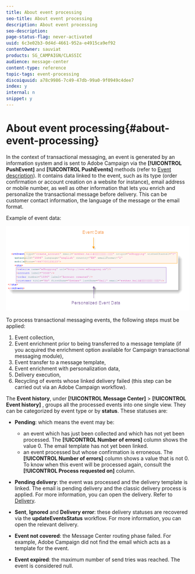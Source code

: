 ```yaml
---
title: About event processing
seo-title: About event processing
description: About event processing
seo-description: 
page-status-flag: never-activated
uuid: 6c3e02b3-0d4d-4661-952a-e4915ca9ef92
contentOwner: sauviat
products: SG_CAMPAIGN/CLASSIC
audience: message-center
content-type: reference
topic-tags: event-processing
discoiquuid: a78c9986-7c49-47db-99a0-9f0949c4dee7
index: y
internal: n
snippet: y
---
```


# About event processing{#about-event-processing}

 In the context of transactional messaging, an event is generated by an information system and is sent to Adobe Campaign via the **[!UICONTROL PushEvent]** and **[!UICONTROL PushEvents]** methods (refer to [Event description](../../message-center/using/event-description.md)). It contains data linked to the event, such as its type (order confirmation or account creation on a website for instance), email address or mobile number, as well as other information that lets you enrich and personalize the transactional message before delivery. This can be customer contact information, the language of the message or the email format.

Example of event data:

![](assets/messagecenter_events_request_001.png)

To process transactional messaging events, the following steps must be applied:

1. Event collection,
1. Event enrichment prior to being transferred to a message template (if you acquired the enrichment option available for Campaign transactional messaging module),
1. Event transfer to a message template,
1. Event enrichment with personalization data,
1. Delivery execution,
1. Recycling of events whose linked delivery failed (this step can be carried out via an Adobe Campaign workflow).

The **Event history**, under **[!UICONTROL Message Center]** > **[!UICONTROL Event history]** , groups all the processed events into one single view. They can be categorized by event type or by **status**. These statuses are:

* **Pending**: which means the event may be:

    * an event which has just been collected and which has not yet been processed. The **[!UICONTROL Number of errors]** column shows the value 0. The email template has not yet been linked.
    * an event processed but whose confirmation is erroneous. The **[!UICONTROL Number of errors]** column shows a value that is not 0. To know when this event will be processed again, consult the **[!UICONTROL Process requested on]** column.

* **Pending delivery**: the event was processed and the delivery template is linked. The email is pending delivery and the classic delivery process is applied. For more information, you can open the delivery. Refer to [Delivery](../../delivery/using/about-message-tracking.md). 
* **Sent**, **Ignored** and **Delivery error**: these delivery statuses are recovered via the **updateEventsStatus** workflow. For more information, you can open the relevant delivery. 
* **Event not covered**: the Message Center routing phase failed. For example, Adobe Campaign did not find the email which acts as a template for the event.
* **Event expired**: the maximum number of send tries was reached. The event is considered null.

